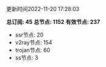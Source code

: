 更新时间2022-11-20 17:28:03

**总订阅: 45**
**总节点: 1152**
**有效节点: 237**
- ssr节点: 20
- v2ray节点: 154
- trojan节点: 60
- ss节点: 3
